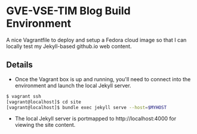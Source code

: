 # GVE-VSE-TIM Blog Build Environment

A nice Vagrantfile to deploy and setup a Fedora cloud image so that
I can locally test my Jekyll-based github.io web content.

## Details

- Once the Vagrant box is up and running, you'll need to connect into
  the environment and launch the local Jekyll server.

```bash
$ vagrant ssh
[vagrant@localhost]$ cd site
[vagrant@localhost]$ bundle exec jekyll serve --host=$MYHOST

```
- The local Jekyll server is portmapped to http://localhost:4000 for viewing the site content.